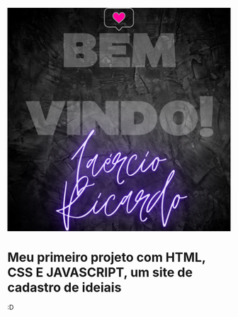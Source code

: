 
![Minha imagem, Laércio](https://github.com/Laercio-Ricardo/cadastro-ideias/blob/main/laercio.png)

# Meu primeiro projeto com HTML, CSS E JAVASCRIPT, um site de cadastro de ideiais 
:D
